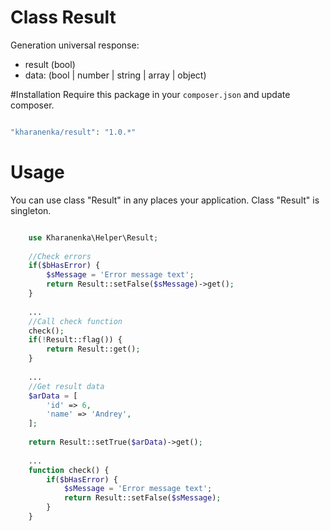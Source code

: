 # Class Result

Generation universal response:
 - result (bool)
 - data: (bool | number | string | array | object)
 
#Installation
Require this package in your `composer.json` and update composer.
 
```php

"kharanenka/result": "1.0.*"

```

# Usage

You can use class "Result" in any places your application. Class "Result" is singleton.

```php

    use Kharanenka\Helper\Result;
    
    //Check errors
    if($bHasError) {
        $sMessage = 'Error message text';
        return Result::setFalse($sMessage)->get();
    }
    
    ...
    //Call check function
    check();
    if(!Result::flag()) {
        return Result::get();
    }
    
    ...
    //Get result data
    $arData = [
        'id' => 6,
        'name' => 'Andrey',
    ];
    
    return Result::setTrue($arData)->get();
    
    ...
    function check() {
        if($bHasError) {
            $sMessage = 'Error message text';
            return Result::setFalse($sMessage);
        }
    }
    
```